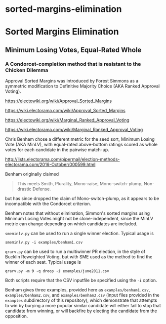 # sorted-margins-elimination
# Sorted Margins Elimination
## Minimum Losing Votes, Equal-Rated Whole
### A Condorcet-completion method that is resistant to the Chicken Dilemma

Approval Sorted Margins was introduced by Forest Simmons as a symmetric
modification to Definitive Majority Choice (AKA Ranked Approval Voting).

https://electowiki.org/wiki/Approval_Sorted_Margins

https://wiki.electorama.com/wiki/Approval_Sorted_Margins

https://electowiki.org/wiki/Marginal_Ranked_Approval_Voting

https://wiki.electorama.com/wiki/Marginal_Ranked_Approval_Voting

Chris Benham chose a different metric for the seed sort, Minimum Losing Vote
(AKA MinLV), with equal-rated above-bottom ratings scored as whole votes for each
candidate in the pairwise match-up.

http://lists.electorama.com/pipermail/election-methods-electorama.com/2016-October/000599.html

Benham originally claimed

> This meets Smith, Plurality, Mono-raise, Mono-switch-plump, Non-drastic Defense.

but has since dropped the claim of Mono-switch-plump, as it appears to be
incompatible with the Condorcet criterion.

Benham notes that without elimination, Simmon's sorted margins using Minimum
Losing Votes might not be clone-independent, since the MinLV metric can change
depending on which candidates are included.

`smeminlv.py` can be used to run a single winner election.  Typical usage is

   `smeminlv.py -i examples/benham1.csv`

`qrarv.py` can be used to run a multiwinner PR election, in the style of
Bucklin Reweighted Voting, but with SME used as the method to find the winner
of each seat.  Typical usage is

   `qrarv.py -m 9 -q droop -i examples/june2011.csv`

Both scripts require that the CSV inputfile be specified using the `-i` option.

Benham gives three examples, provided here as `examples/benham1.csv`,
`examples/benham2.csv`, and `examples/benham3.csv` (input files provided in
the `examples` subdirectory of this repository), which demonstrate that
attempts to win by burying a more popular similar candidate will either fail
to stop that candidate from winning, or will backfire by electing the
candidate from the opposition.
